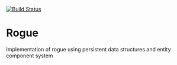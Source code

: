 [![Build Status](https://travis-ci.com/arakhmat/rogue.svg?branch=master)](https://travis-ci.com/arakhmat/rogue)

# Rogue
Implementation of rogue using persistent data structures and entity component system